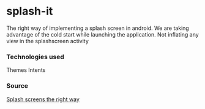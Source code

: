 # splash-it
The right way of implementing a splash screen in android. We are taking advantage of the cold start
while launching the application.
Not inflating any view in the splashscreen activity

### Technologies used
Themes
Intents

### Source

[Splash screens the right way](https://www.bignerdranch.com/blog/splash-screens-the-right-way/)
